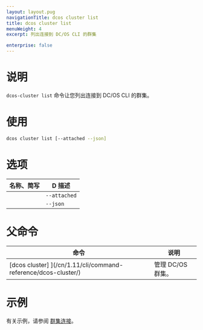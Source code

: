 ```yaml
---
layout: layout.pug
navigationTitle: dcos cluster list
title: dcos cluster list
menuWeight: 4
excerpt: 列出连接到 DC/OS CLI 的群集

enterprise: false
---
```


# 说明
`dcos-cluster list` 命令让您列出连接到 DC/OS CLI 的群集。

# 使用

```bash
dcos cluster list [--attached --json]
```

# 选项

| 名称、简写 | D 描述 |
|---------|-------------|
| | `--attached` | 仅附加的群集。 |
| | `--json` | 显示以 JSON 为格式的列表。 |


# 父命令

| 命令 | 说明 |
|---------|-------------|
|  [dcos cluster] ](/cn/1.11/cli/command-reference/dcos-cluster/) | 管理 DC/OS 群集。 |

# 示例
有关示例，请参阅 [群集连接](/cn/1.11/administering-clusters/multiple-clusters/cluster-connections/)。
